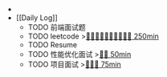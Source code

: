 -
- [[Daily Log]]
	- TODO 前端面试题
	- TODO leetcode >[🍅🍅🍅🍅🍅🍅🍅🍅🍅🍅 250min](#agenda-pomo://?t=f-1693302514973-1500%2Cf-1693308545985-1500%2Cf-1693310413910-1500%2Cf-1693312852080-1500%2Cf-1693325107827-1500%2Cf-1693361615599-1500%2Cf-1693372600274-1500%2Cf-1693378634447-1500%2Cf-1693380269524-1500%2Cf-1693383042470-1500)
	- TODO Resume
	- TODO 性能优化面试 >[🍅🍅 50min](#agenda-pomo://?t=f-1693294810321-1500%2Cf-1693296351698-1500)
	- TODO 项目面试 >[🍅🍅🍅 75min](#agenda-pomo://?t=f-1693275449682-1500%2Cf-1693277387661-1500%2Cf-1693281684836-1500)